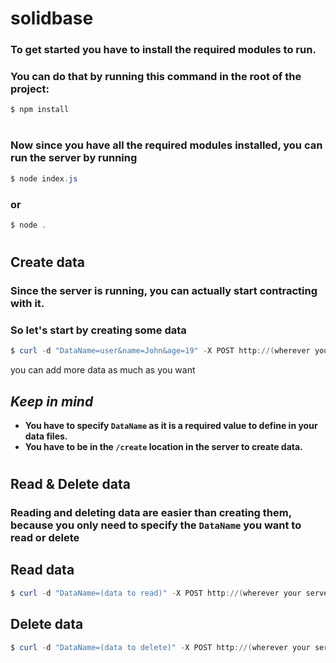 # **solidbase**

### To get started you have to install the required modules to run.
### You can do that by running this command in the root of the project:
```powershell
$ npm install
```
#
### Now since you have all the required modules installed, you can run the server by running
```powershell
$ node index.js
```
### or
```powershell
$ node .
```

#
## **Create data**
### Since the server is running, you can actually start contracting with it.
### So let's start by creating some data
```powershell
$ curl -d "DataName=user&name=John&age=19" -X POST http://(wherever your server is running at)/create
```
you can add more data as much as you want 

## ***Keep in mind***
* **You have to specify `DataName` as it is a required value to define in your data files.**
* **You have to be in the `/create` location in the server to create data.**

#

## **Read & Delete data**
### Reading and deleting data are easier than creating them, because you only need to specify the `DataName` you want to read or delete

## Read data
```powershell
$ curl -d "DataName=(data to read)" -X POST http://(wherever your server is running at)/read
```
## Delete data
```powershell
$ curl -d "DataName=(data to delete)" -X POST http://(wherever your server is running at)/delete
```